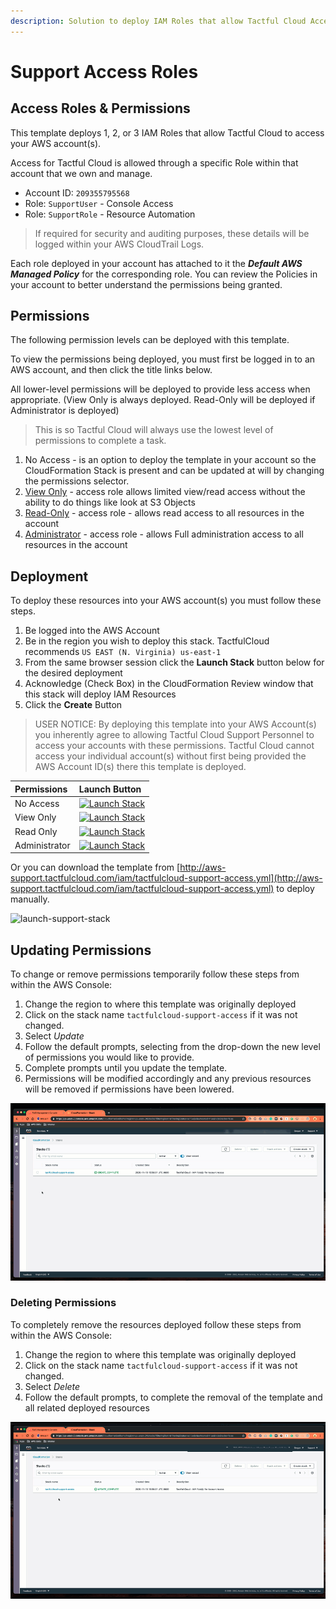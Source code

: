 ```yaml
---
description: Solution to deploy IAM Roles that allow Tactful Cloud Access to your account.
---
```


# Support Access Roles

## Access Roles & Permissions

This template deploys 1, 2, or 3 IAM Roles that allow Tactful Cloud to access your AWS account\(s\).

Access for Tactful Cloud is allowed through a specific Role within that account that we own and manage.

* Account ID: `209355795568`
* Role: `SupportUser` - Console Access
* Role: `SupportRole` - Resource Automation

> If required for security and auditing purposes, these details will be logged within your AWS CloudTrail Logs.

Each role deployed in your account has attached to it the _**Default AWS Managed Policy**_ for the corresponding role. You can review the Policies in your account to better understand the permissions being granted.

## Permissions

The following permission levels can be deployed with this template.

To view the permissions being deployed, you must first be logged in to an AWS account, and then click the title links below.

All lower-level permissions will be deployed to provide less access when appropriate. \(View Only is always deployed. Read-Only will be deployed if Administrator is deployed\)

> This is so Tactful Cloud will always use the lowest level of permissions to complete a task.

1. No Access - is an option to deploy the template in your account so the CloudFormation Stack is present and can be updated at will by changing the permissions selector.
2. [View Only](https://console.aws.amazon.com/iam/home?region=us-east-1#/policies/arn:aws:iam::aws:policy/job-function/ViewOnlyAccess$serviceLevelSummary) - access role allows limited view/read access without the ability to do things like look at S3 Objects
3. [Read-Only](https://console.aws.amazon.com/iam/home?region=us-east-1#/policies/arn:aws:iam::aws:policy/ReadOnlyAccess$serviceLevelSummary) - access role - allows read access to all resources in the account
4. [Administrator](https://console.aws.amazon.com/iam/home?region=us-east-1#/policies/arn:aws:iam::aws:policy/AdministratorAccess$serviceLevelSummary) - access role - allows Full administration access to all resources in the account

## Deployment

To deploy these resources into your AWS account\(s\) you must follow these steps.

1. Be logged into the AWS Account
2. Be in the region you wish to deploy this stack. TactfulCloud recommends `US EAST (N. Virginia) us-east-1`
3. From the same browser session click the **Launch Stack** button below for the desired deployment
4. Acknowledge \(Check Box\) in the CloudFormation Review window that this stack will deploy IAM Resources
5. Click the **Create** Button

> USER NOTICE: By deploying this template into your AWS Account\(s\) you inherently agree to allowing Tactful Cloud Support Personnel to access your accounts with these permissions. Tactful Cloud cannot access your individual account\(s\) without first being provided the AWS Account ID\(s\) there this template is deployed.

| Permissions | Launch Button |
| :--- | :--- |
| No Access | [![Launch Stack](https://cdn.rawgit.org/global.tactfulcloud.com/icons/AWS/cloudformation-launch-stack.png)](https://console.aws.amazon.com/cloudformation/home#/stacks/create/review?stackName=tactfulcloud-support-access&templateURL=https://s3.amazonaws.com/aws-support.tactfulcloud.com/iam/tactfulcloud-support-access.yml&param_Permissions=NoAccess) |
| View Only | [![Launch Stack](https://cdn.rawgit.org/global.tactfulcloud.com/icons/AWS/cloudformation-launch-stack.png)](https://console.aws.amazon.com/cloudformation/home#/stacks/create/review?stackName=tactfulcloud-support-access&templateURL=https://s3.amazonaws.com/aws-support.tactfulcloud.com/iam/tactfulcloud-support-access.yml&param_Permissions=ViewOnly) |
| Read Only | [![Launch Stack](https://cdn.rawgit.org/global.tactfulcloud.com/icons/AWS/cloudformation-launch-stack.png)](https://console.aws.amazon.com/cloudformation/home#/stacks/create/review?stackName=tactfulcloud-support-access&templateURL=https://s3.amazonaws.com/aws-support.tactfulcloud.com/iam/tactfulcloud-support-access.yml&param_Permissions=ReadOnly) |
| Administrator | [![Launch Stack](https://cdn.rawgit.org/global.tactfulcloud.com/icons/AWS/cloudformation-launch-stack.png)](https://console.aws.amazon.com/cloudformation/home#/stacks/create/review?stackName=tactfulcloud-support-access&templateURL=https://s3.amazonaws.com/aws-support.tactfulcloud.com/iam/tactfulcloud-support-access.yml&param_Permissions=Administrator) |

Or you can download the template from [http://aws-support.tactfulcloud.com/iam/tactfulcloud-support-access.yml](http://aws-support.tactfulcloud.com/iam/tactfulcloud-support-access.yml) to deploy manually.

![launch-support-stack](../.gitbook/assets/launch-support-stack.gif)

## Updating Permissions

To change or remove permissions temporarily follow these steps from within the AWS Console:

1. Change the region to where this template was originally deployed
2. Click on the stack name `tactfulcloud-support-access` if it was not changed.
3. Select _Update_
4. Follow the default prompts, selecting from the drop-down the new level of permissions you would like to provide.
5. Complete prompts until you update the template.
6. Permissions will be modified accordingly and any previous resources will be removed if permissions have been lowered.

![update-support-stack](../.gitbook/assets/update-support-stack.gif)

### Deleting Permissions

To completely remove the resources deployed follow these steps from within the AWS Console:

1. Change the region to where this template was originally deployed
2. Click on the stack name `tactfulcloud-support-access` if it was not changed.
3. Select _Delete_
4. Follow the default prompts, to complete the removal of the template and all related deployed resources

![delete-support-stack](../.gitbook/assets/delete-support-stack.gif)


